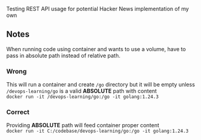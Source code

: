 Testing REST API usage for potential Hacker News implementation of my own

## Notes
When running code using container and wants to use a volume, have to pass in absolute path instead of relative path.

### Wrong
This will run a container and create `/go` directory but it will be empty unless `/devops-learning/go` is a valid **ABSOLUTE** path with content \
`docker run -it /devops-learning/go:/go -it golang:1.24.3`


### Correct
Providing **ABSOLUTE** path will feed container proper content \
`docker run -it C:/codebase/devops-learning/go:/go -it golang:1.24.3`